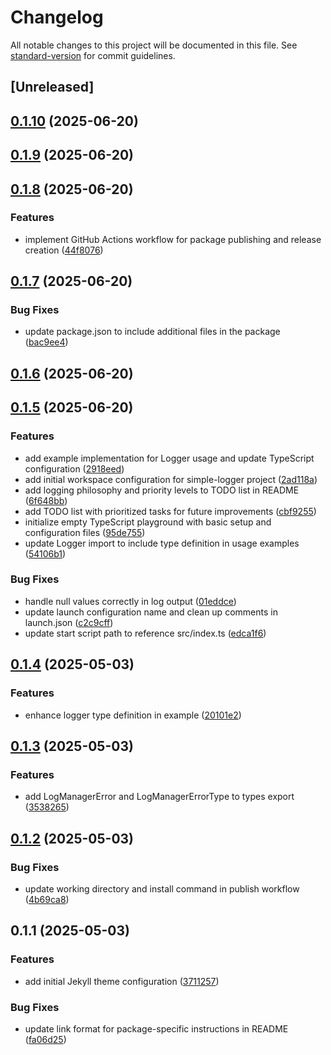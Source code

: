 # Changelog

All notable changes to this project will be documented in this file. See [standard-version](https://github.com/conventional-changelog/standard-version) for commit guidelines.

## [Unreleased]

## [0.1.10](https://github.com/madooei/simple-logger/compare/v0.1.9...v0.1.10) (2025-06-20)

## [0.1.9](https://github.com/madooei/simple-logger/compare/v0.1.8...v0.1.9) (2025-06-20)

## [0.1.8](https://github.com/madooei/simple-logger/compare/v0.1.7...v0.1.8) (2025-06-20)

### Features

- implement GitHub Actions workflow for package publishing and release creation ([44f8076](https://github.com/madooei/simple-logger/commit/44f807609e307aa42a430edf678693163e559ace))

## [0.1.7](https://github.com/madooei/simple-logger/compare/v0.1.6...v0.1.7) (2025-06-20)

### Bug Fixes

- update package.json to include additional files in the package ([bac9ee4](https://github.com/madooei/simple-logger/commit/bac9ee46a8fdf4203fd491b2de356b09443e0983))

## [0.1.6](https://github.com/madooei/simple-logger/compare/v0.1.5...v0.1.6) (2025-06-20)

## [0.1.5](https://github.com/madooei/simple-logger/compare/v0.1.4...v0.1.5) (2025-06-20)

### Features

- add example implementation for Logger usage and update TypeScript configuration ([2918eed](https://github.com/madooei/simple-logger/commit/2918eed11c9986a27ad85f51302d313ae1d89d94))
- add initial workspace configuration for simple-logger project ([2ad118a](https://github.com/madooei/simple-logger/commit/2ad118a3292c5ebac254d3363d4d50f6ad4c10fb))
- add logging philosophy and priority levels to TODO list in README ([6f648bb](https://github.com/madooei/simple-logger/commit/6f648bb8c23b931adac95338cdae460db532e490))
- add TODO list with prioritized tasks for future improvements ([cbf9255](https://github.com/madooei/simple-logger/commit/cbf9255b3868c7cf5d3839a28ed2d978f58e4197))
- initialize empty TypeScript playground with basic setup and configuration files ([95de755](https://github.com/madooei/simple-logger/commit/95de7551b5d67c47e687e2ea8cd44b3e2caad631))
- update Logger import to include type definition in usage examples ([54106b1](https://github.com/madooei/simple-logger/commit/54106b1d3c70b2c8bb4f01ff3d2b61a59032960a))

### Bug Fixes

- handle null values correctly in log output ([01eddce](https://github.com/madooei/simple-logger/commit/01eddcea6b690bcba437486cd48bed033d128d4e))
- update launch configuration name and clean up comments in launch.json ([c2c9cff](https://github.com/madooei/simple-logger/commit/c2c9cff2f40287c32977d504839f8763a3c652cc))
- update start script path to reference src/index.ts ([edca1f6](https://github.com/madooei/simple-logger/commit/edca1f64a5384723adeef1690e673de702cfa975))

## [0.1.4](https://github.com/proj-coursebook/simple-logger/compare/v0.1.3...v0.1.4) (2025-05-03)

### Features

- enhance logger type definition in example ([20101e2](https://github.com/proj-coursebook/simple-logger/commit/20101e2900f4eadc04625cd7953ef7ab43d75638))

## [0.1.3](https://github.com/proj-coursebook/simple-logger/compare/v0.1.2...v0.1.3) (2025-05-03)

### Features

- add LogManagerError and LogManagerErrorType to types export ([3538265](https://github.com/proj-coursebook/simple-logger/commit/3538265b58f86e1136cc8bb1f92bf41fee5dce8e))

## [0.1.2](https://github.com/proj-coursebook/simple-logger/compare/v0.1.1...v0.1.2) (2025-05-03)

### Bug Fixes

- update working directory and install command in publish workflow ([4b69ca8](https://github.com/proj-coursebook/simple-logger/commit/4b69ca8eff46cb1b70aef8e2bd2d9335c6fb0c3b))

## 0.1.1 (2025-05-03)

### Features

- add initial Jekyll theme configuration ([3711257](https://github.com/proj-coursebook/simple-logger/commit/3711257cb746cbb01ea1a6f9a7112ac381428074))

### Bug Fixes

- update link format for package-specific instructions in README ([fa06d25](https://github.com/proj-coursebook/simple-logger/commit/fa06d25db9a27d46fd3115cd3a5e9059b2379c3e))
